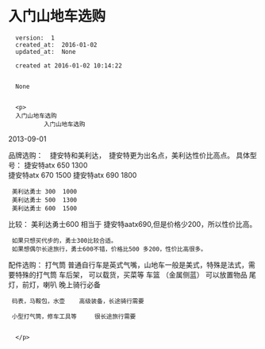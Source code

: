 
  # 入门山地车选购

      version:  1
      created_at:  2016-01-02
      updated_at:  None

      created at 2016-01-02 10:14:22 


      None


      <p>
      入门山地车选购
              入门山地车选购
  2013-09-01
  
  品牌选购：　捷安特和美利达，　捷安特更为出名点，美利达性价比高点。
  具体型号： 
     捷安特atx 650  1300   
     捷安特atx 670  1500
     捷安特atx 690  1800
     
     美利达勇士 300  1000
     美利达勇士 500  1300
     美利达勇士 600  1500
     
    
   比较：
     美利达勇士600 相当于 捷安特aatx690,但是价格少200，所以性价比高。
     
     如果只想买代步的，勇士300比较合适。
     如果想偶尔长途旅行，勇士600不错，价格比500 多200，性价比高很多。
     
     
     
   配件选购：
     打气筒             普通自行车是英式气嘴，山地车一般是美式，特殊是法式，需要特殊的打气筒
     车后架，           可以载货，买菜等
     车篮 （金属侧蓝）   可以放置物品
     尾灯，前灯，喇叭     晚上骑行必备
     
     码表，马鞍包，水壶    高级装备，长途骑行需要
               
     小型打气筒，修车工具等     很长途旅行需要 
 

      </p>

  